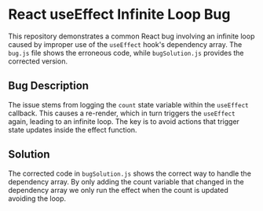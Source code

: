 # React useEffect Infinite Loop Bug

This repository demonstrates a common React bug involving an infinite loop caused by improper use of the `useEffect` hook's dependency array.  The `bug.js` file shows the erroneous code, while `bugSolution.js` provides the corrected version.

## Bug Description

The issue stems from logging the `count` state variable within the `useEffect` callback.  This causes a re-render, which in turn triggers the `useEffect` again, leading to an infinite loop. The key is to avoid actions that trigger state updates inside the effect function. 

## Solution

The corrected code in `bugSolution.js` shows the correct way to handle the dependency array. By only adding the count variable that changed in the dependency array we only run the effect when the count is updated avoiding the loop. 